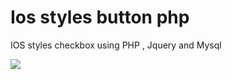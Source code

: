 # Ios styles button php
IOS styles checkbox using PHP , Jquery and Mysql

<img src="http://plugin.dev3.webenabled.net/wp-content/uploads/2016/05/iOS-8-Check-Box-Button-using-CSS-2016-05-27-16-18-28.png">
